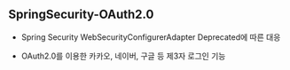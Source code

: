 ## SpringSecurity-OAuth2.0


- Spring Security WebSecurityConfigurerAdapter Deprecated에 따른 대응

- OAuth2.0를 이용한 카카오, 네이버, 구글 등 제3자 로그인 기능
